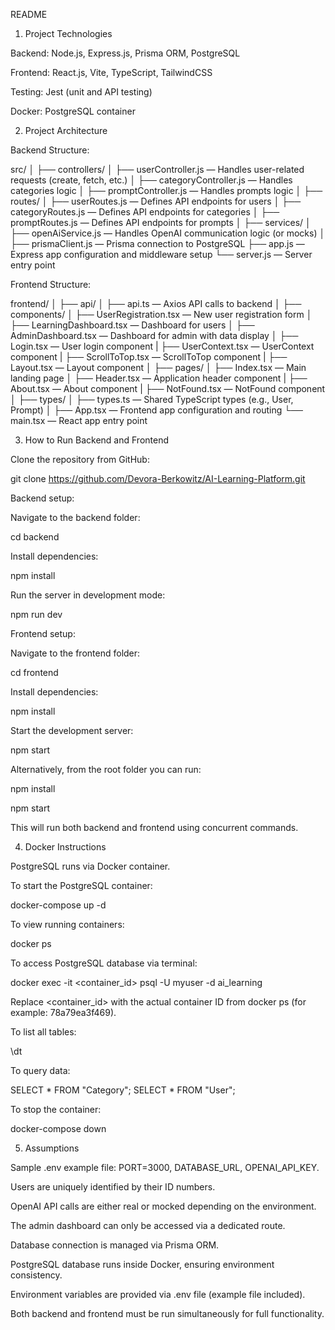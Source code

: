 README

1. Project Technologies

Backend: Node.js, Express.js, Prisma ORM, PostgreSQL

Frontend: React.js, Vite, TypeScript, TailwindCSS

Testing: Jest (unit and API testing)

Docker: PostgreSQL container

2. Project Architecture

Backend Structure:

src/
│
├── controllers/
│ ├── userController.js — Handles user-related requests (create, fetch, etc.)
│ ├── categoryController.js — Handles categories logic
│ ├── promptController.js — Handles prompts logic
│
├── routes/
│ ├── userRoutes.js — Defines API endpoints for users
│ ├── categoryRoutes.js — Defines API endpoints for categories
│ ├── promptRoutes.js — Defines API endpoints for prompts
│
├── services/
│ ├── openAiService.js — Handles OpenAI communication logic (or mocks)
│
├── prismaClient.js — Prisma connection to PostgreSQL
├── app.js — Express app configuration and middleware setup
└── server.js — Server entry point

Frontend Structure:

frontend/
│
├── api/
│ ├── api.ts — Axios API calls to backend
│
├── components/
│ ├── UserRegistration.tsx — New user registration form
│ ├── LearningDashboard.tsx — Dashboard for users
│ ├── AdminDashboard.tsx — Dashboard for admin with data display
│ ├── Login.tsx — User login component
| ├── UserContext.tsx — UserContext component
| ├── ScrollToTop.tsx — ScrollToTop component
| ├── Layout.tsx — Layout component
│
├── pages/
│ ├── Index.tsx — Main landing page
│ ├── Header.tsx — Application header component
| ├── About.tsx — About component
| ├── NotFound.tsx — NotFound component
│
├── types/
│ ├── types.ts — Shared TypeScript types (e.g., User, Prompt)
│
├── App.tsx — Frontend app configuration and routing
└── main.tsx — React app entry point

3. How to Run Backend and Frontend

Clone the repository from GitHub:

git clone https://github.com/Devora-Berkowitz/AI-Learning-Platform.git

Backend setup:

Navigate to the backend folder:

cd backend

Install dependencies:

npm install

Run the server in development mode:

npm run dev

Frontend setup:

Navigate to the frontend folder:

cd frontend

Install dependencies:

npm install

Start the development server:

npm start

Alternatively, from the root folder you can run:

npm install

npm start

This will run both backend and frontend using concurrent commands.

4. Docker Instructions

PostgreSQL runs via Docker container.

To start the PostgreSQL container:

docker-compose up -d

To view running containers:

docker ps

To access PostgreSQL database via terminal:

docker exec -it <container_id> psql -U myuser -d ai_learning

Replace <container_id> with the actual container ID from docker ps (for example: 78a79ea3f469).

To list all tables:

\dt

To query data:

SELECT * FROM "Category";
SELECT * FROM "User";

To stop the container: 

docker-compose down

5. Assumptions

Sample .env example file: PORT=3000,  DATABASE_URL,  OPENAI_API_KEY.

Users are uniquely identified by their ID numbers.

OpenAI API calls are either real or mocked depending on the environment.

The admin dashboard can only be accessed via a dedicated route.

Database connection is managed via Prisma ORM.

PostgreSQL database runs inside Docker, ensuring environment consistency.

Environment variables are provided via .env file (example file included).

Both backend and frontend must be run simultaneously for full functionality.